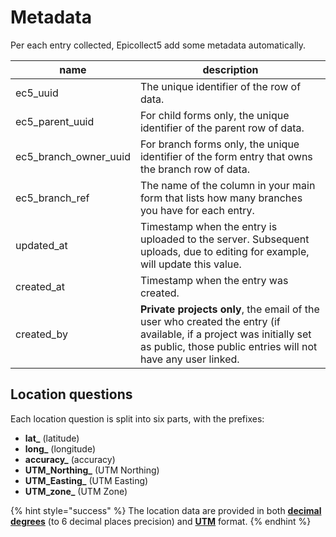 # Metadata

Per each entry collected, Epicollect5 add some metadata automatically.

| name                     | description                                                                                                                                                                         |
| ------------------------ | ----------------------------------------------------------------------------------------------------------------------------------------------------------------------------------- |
| ec5\_uuid                | The unique identifier of the row of data.                                                                                                                                           |
| ec5\_parent\_uuid        | For child forms only, the unique identifier of the parent row of data.                                                                                                              |
| ec5\_branch\_owner\_uuid | For branch forms only, the unique identifier of the form entry that owns the branch row of data.                                                                                    |
| ec5\_branch\_ref         | The name of the column in your main form that lists how many branches you have for each entry.                                                                                      |
| updated\_at              | Timestamp when the entry is uploaded to the server. Subsequent uploads, due to editing for example, will update this value.                                                         |
| created\_at              | Timestamp when the entry was created.                                                                                                                                               |
| created\_by              | **Private projects only**, the email of the user who created the entry (if available, if a project was initially set as public, those public entries will not have any user linked. |

## Location questions

Each location question is split into six parts, with the prefixes:

* **lat\_** (latitude)
* **long\_** (longitude)
* **accuracy\_** (accuracy)
* **UTM\_Northing\_** (UTM Northing)&#x20;
* **UTM\_Easting\_** (UTM Easting)
* **UTM\_zone\_** (UTM Zone)

{% hint style="success" %}
The location data are provided in both [**decimal degrees**](https://en.wikipedia.org/wiki/Decimal\_degrees) (to 6 decimal places precision) and [**UTM**](https://en.wikipedia.org/wiki/Universal\_Transverse\_Mercator\_coordinate\_system) format.
{% endhint %}
